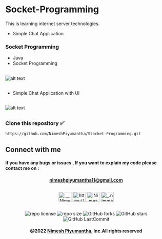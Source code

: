 # Socket-Programming
This is learning internet server technologies.
* Simple Chat Application 

### Socket Programming
* Java
* Socket Programming

##
![alt text](https://github.com/NimeshPiyumantha/Stocket-Programming/blob/master/Module-2/src/lk/ijse/gdse/assests/Stocke_Programming.png)
##

* Simple Chat Application with UI
##
![alt text](https://github.com/NimeshPiyumantha/Stocket-Programming/blob/master/Module-3/src/lk/ijse/gdse/assests/images/clientSever.png)
##


###  
### Clone this repository ✅
```md
https://github.com/NimeshPiyumantha/Stocket-Programming.git
```
##  Connect with me
#### If you have any bugs or issues , If you want to explain my code please contact me on :
<div align="center">

#### nimeshpiyumantha11@gmail.com
</div>

##
<p align="center">
<a href="https://twitter.com/NPiyumantha60"><img align="center" src="https://raw.githubusercontent.com/rahuldkjain/github-profile-readme-generator/master/src/images/icons/Social/twitter.svg" alt="__NimeshPiyumantha__" height="30" width="40" /></a>
<a href="https://www.linkedin.com/in/nimesh-piyumantha-33736a222" target="blank"><img align="center" src="https://raw.githubusercontent.com/rahuldkjain/github-profile-readme-generator/master/src/images/icons/Social/linked-in-alt.svg" alt="https://www.linkedin.com/public-profile/settings?trk=d_flagship3_profile_self_view_public_profile" height="30" width="40" /></a>
<a href="https://www.facebook.com/profile.php?id=100025931563090" target="blank"><img align="center" src="https://raw.githubusercontent.com/rahuldkjain/github-profile-readme-generator/master/src/images/icons/Social/facebook.svg" alt="Nimesh Piyumantha" height="30" width="40" /></a>
<a href="https://www.instagram.com/_.nimmaa._/" target="blank"><img align="center" src="https://raw.githubusercontent.com/rahuldkjain/github-profile-readme-generator/master/src/images/icons/Social/instagram.svg" alt="_.nimmaa._" height="30" width="40" /></a>
</p>

##
<div align="center">

![repo license](https://img.shields.io/github/license/NimeshPiyumantha/Socket-Programming?&labelColor=black&color=3867d6&style=for-the-badge)
![repo size](https://img.shields.io/github/repo-size/NimeshPiyumantha/Socket-Programming?label=Repo%20Size&style=for-the-badge&labelColor=black&color=20bf6b)
![GitHub forks](https://img.shields.io/github/forks/NimeshPiyumantha/Socket-Programming?&labelColor=black&color=0fb9b1&style=for-the-badge)
![GitHub stars](https://img.shields.io/github/stars/NimeshPiyumantha/Socket-Programming?&labelColor=black&color=f7b731&style=for-the-badge)
![GitHub LastCommit](https://img.shields.io/github/last-commit/NimeshPiyumantha/Socket-Programming?logo=github&labelColor=black&color=d1d8e0&style=for-the-badge)
</div>

<div align="center">

#### @2022 [Nimesh Piyumantha](https://github.com/NimeshPiyumantha/), Inc.All rights reserved
</div>
